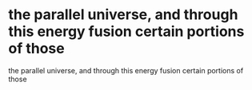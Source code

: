 # the parallel universe, and through this energy fusion certain portions of those

the parallel universe, and through this energy fusion certain portions of those